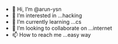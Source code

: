 - 👋 Hi, I’m @arun-ysn
- 👀 I’m interested in ...hacking
- 🌱 I’m currently learning ...cs
- 💞️ I’m looking to collaborate on ...internet
- 📫 How to reach me ...easy way

<!---
arun-ysn/arun-ysn is a ✨ special ✨ repository because its `README.md` (this file) appears on your GitHub profile.
You can click the Preview link to take a look at your changes.
--->
